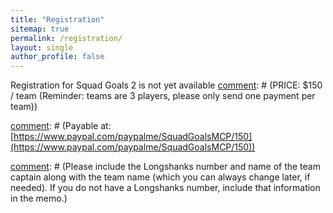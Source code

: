 ```yaml
---
title: "Registration"
sitemap: true
permalink: /registration/
layout: single
author_profile: false
---
```


Registration for Squad Goals 2 is not yet available
[comment]: # (PRICE: $150 / team (Reminder: teams are 3 players, please only send one payment per team))

[comment]: # (Payable at: [https://www.paypal.com/paypalme/SquadGoalsMCP/150](https://www.paypal.com/paypalme/SquadGoalsMCP/150))

[comment]: # (Pay above via PayPal to be registered on Longshanks!)
[comment]: # (Please include the Longshanks number and name of the team captain along with the team name (which you can always change later, if needed). If you do not have a Longshanks number, include that information in the memo.)